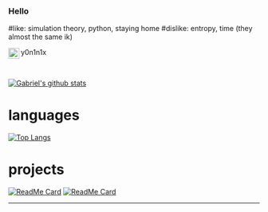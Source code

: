 ### Hello
#like: simulation theory, python, staying home
#dislike: entropy, time (they almost the same ik)

y0n1n1x
<img align="left" alt="y0n1n1x | Instagram" width="22px" src="https://cdn.jsdelivr.net/npm/simple-icons@v3/icons/instagram.svg" />

<br />

[![Gabriel's github stats](https://github-readme-stats.vercel.app/api?username=Y0N1N1)](https://github.com/anuraghazra/github-readme-stats)

# languages
[![Top Langs](https://github-readme-stats.vercel.app/api/top-langs/?username=Y0N1N1)](https://github.com/anuraghazra/github-readme-stats)

# projects

[![ReadMe Card](https://github-readme-stats.vercel.app/api/pin/?username=Y0N1N1&repo=lemons)](https://github.com/anuraghazra/github-readme-stats)
[![ReadMe Card](https://github-readme-stats.vercel.app/api/pin/?username=Y0N1N1&repo=sim-cube)](https://github.com/anuraghazra/github-readme-stats)


---

